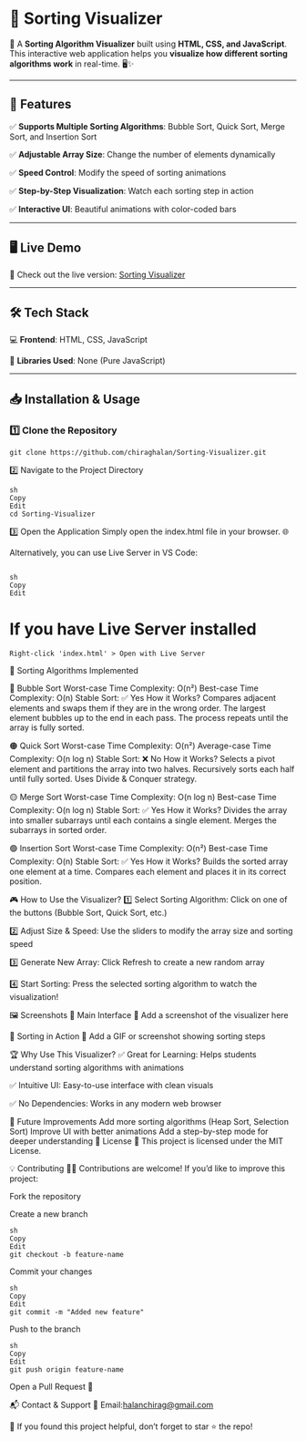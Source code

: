 # 📌 Sorting Visualizer  

🔹 A **Sorting Algorithm Visualizer** built using **HTML, CSS, and JavaScript**. This interactive web application helps you **visualize how different sorting algorithms work** in real-time. 🖥️✨  

---

## 🌟 Features  

✅ **Supports Multiple Sorting Algorithms**: Bubble Sort, Quick Sort, Merge Sort, and Insertion Sort  

✅ **Adjustable Array Size**: Change the number of elements dynamically  

✅ **Speed Control**: Modify the speed of sorting animations  

✅ **Step-by-Step Visualization**: Watch each sorting step in action  

✅ **Interactive UI**: Beautiful animations with color-coded bars  

---

## 🖥️ Live Demo  

🚀 Check out the live version: [Sorting Visualizer](https://sortingvisualizer2753.vercel.app/)  

---

## 🛠️ Tech Stack  

💻 **Frontend**: HTML, CSS, JavaScript  

📜 **Libraries Used**: None (Pure JavaScript)  

---

## 📥 Installation & Usage  

### 1️⃣ Clone the Repository  

```
git clone https://github.com/chiraghalan/Sorting-Visualizer.git
```
2️⃣ Navigate to the Project Directory
```
sh
Copy
Edit
cd Sorting-Visualizer
```
3️⃣ Open the Application
Simply open the index.html file in your browser. 🌐

Alternatively, you can use Live Server in VS Code:
```

sh
Copy
Edit
```
# If you have Live Server installed
```
Right-click 'index.html' > Open with Live Server
```

📌 Sorting Algorithms Implemented

🔴 Bubble Sort
Worst-case Time Complexity: O(n²)
Best-case Time Complexity: O(n)
Stable Sort: ✅ Yes
How it Works?
Compares adjacent elements and swaps them if they are in the wrong order.
The largest element bubbles up to the end in each pass.
The process repeats until the array is fully sorted.

🟠 Quick Sort
Worst-case Time Complexity: O(n²)
Average-case Time Complexity: O(n log n)
Stable Sort: ❌ No
How it Works?
Selects a pivot element and partitions the array into two halves.
Recursively sorts each half until fully sorted.
Uses Divide & Conquer strategy.

🟡 Merge Sort
Worst-case Time Complexity: O(n log n)
Best-case Time Complexity: O(n log n)
Stable Sort: ✅ Yes
How it Works?
Divides the array into smaller subarrays until each contains a single element.
Merges the subarrays in sorted order.

🟢 Insertion Sort
Worst-case Time Complexity: O(n²)
Best-case Time Complexity: O(n)
Stable Sort: ✅ Yes
How it Works?
Builds the sorted array one element at a time.
Compares each element and places it in its correct position.

🎮 How to Use the Visualizer?
1️⃣ Select Sorting Algorithm: Click on one of the buttons (Bubble Sort, Quick Sort, etc.)

2️⃣ Adjust Size & Speed: Use the sliders to modify the array size and sorting speed

3️⃣ Generate New Array: Click Refresh to create a new random array

4️⃣ Start Sorting: Press the selected sorting algorithm to watch the visualization!

🖼️ Screenshots
🔹 Main Interface
📌 Add a screenshot of the visualizer here

🔹 Sorting in Action
📌 Add a GIF or screenshot showing sorting steps

🏆 Why Use This Visualizer?
✅ Great for Learning: Helps students understand sorting algorithms with animations

✅ Intuitive UI: Easy-to-use interface with clean visuals

✅ No Dependencies: Works in any modern web browser

🚀 Future Improvements
Add more sorting algorithms (Heap Sort, Selection Sort)
Improve UI with better animations
Add a step-by-step mode for deeper understanding
📜 License
📄 This project is licensed under the MIT License.

💡 Contributing
👨‍💻 Contributions are welcome! If you’d like to improve this project:

Fork the repository

Create a new branch
```
sh
Copy
Edit
git checkout -b feature-name
```
Commit your changes
```
sh
Copy
Edit
git commit -m "Added new feature"
```
Push to the branch
```
sh
Copy
Edit
git push origin feature-name
```
Open a Pull Request 🚀

📬 Contact & Support
📧 Email:halanchirag@gmail.com



🌟 If you found this project helpful, don’t forget to star ⭐ the repo!
